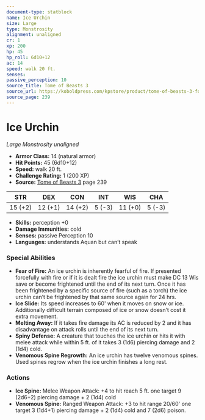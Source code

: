 ```yaml
---
document-type: statblock
name: Ice Urchin
size: Large
type: Monstrosity
alignment: unaligned
cr: 1
xp: 200
hp: 45
hp_roll: 6d10+12
ac: 14
speed: walk 20 ft.
senses: 
passive_perception: 10
source_title: Tome of Beasts 3
source_url: https://koboldpress.com/kpstore/product/tome-of-beasts-3-for-5th-edition/
source_page: 239
---
```


# Ice Urchin

*Large* *Monstrosity* *unaligned*

- **Armor Class:** 14 (natural armor)
- **Hit Points:** 45 (6d10+12)
- **Speed:** walk 20 ft.
- **Challenge Rating:** 1 (200 XP)
- **Source:** [Tome of Beasts 3](https://koboldpress.com/kpstore/product/tome-of-beasts-3-for-5th-edition/) page 239

| STR | DEX | CON | INT | WIS | CHA |
| --- | --- | --- | --- | --- | --- |
| 15 (+2) | 12 (+1) | 14 (+2) | 5 (-3) | 11 (+0) | 5 (-3) |

- **Skills:** perception +0
- **Damage Immunities:** cold
- **Senses:** passive Perception 10
- **Languages:** understands Aquan but can’t speak

### Special Abilities

- **Fear of Fire:** An ice urchin is inherently fearful of fire. If presented forcefully with fire or if it is dealt fire the ice urchin must make DC 13 Wis save or become frightened until the end of its next turn. Once it has been frightened by a specific source of fire (such as a torch) the ice urchin can’t be frightened by that same source again for 24 hrs.
- **Ice Slide:** Its speed increases to 60' when it moves on snow or ice. Additionally difficult terrain composed of ice or snow doesn’t cost it extra movement.
- **Melting Away:** If it takes fire damage its AC is reduced by 2 and it has disadvantage on attack rolls until the end of its next turn.
- **Spiny Defense:** A creature that touches the ice urchin or hits it with melee attack while within 5 ft. of it takes 3 (1d6) piercing damage and 2 (1d4) cold.
- **Venomous Spine Regrowth:** An ice urchin has twelve venomous spines. Used spines regrow when the ice urchin finishes a long rest.

### Actions

- **Ice Spine:** Melee Weapon Attack: +4 to hit reach 5 ft. one target 9 (2d6+2) piercing damage + 2 (1d4) cold
- **Venomous Spine:** Ranged Weapon Attack: +3 to hit range 20/60' one target 3 (1d4+1) piercing damage + 2 (1d4) cold and 7 (2d6) poison.
